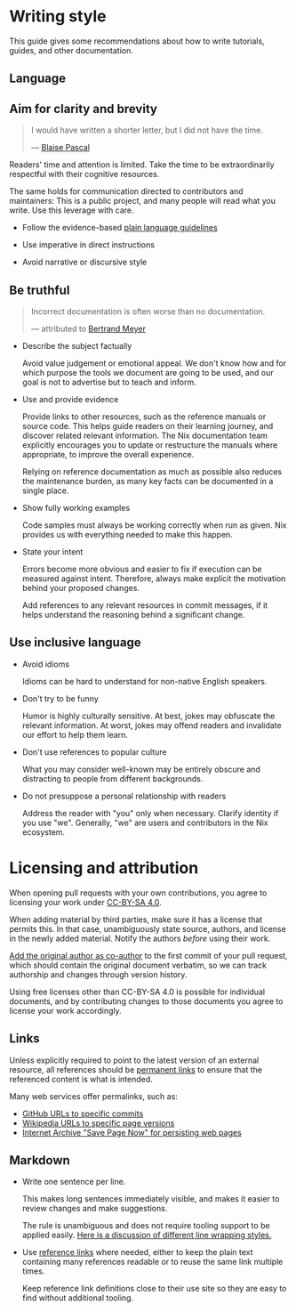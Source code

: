 # Writing style

This guide gives some recommendations about how to write tutorials, guides, and other documentation.

## Language

## Aim for clarity and brevity

> I would have written a shorter letter, but I did not have the time.
>
> — [Blaise Pascal](https://en.m.wikiquote.org/w/index.php?title=Blaise_Pascal&oldid=2978584#Quotes)

Readers' time and attention is limited.
Take the time to be extraordinarily respectful with their cognitive resources.

The same holds for communication directed to contributors and maintainers:
This is a public project, and many people will read what you write.
Use this leverage with care.

- Follow the evidence-based [plain language guidelines](https://www.plainlanguage.gov/guidelines/)

- Use imperative in direct instructions

- Avoid narrative or discursive style

## Be truthful

> Incorrect documentation is often worse than no documentation.
>
> — attributed to [Bertrand Meyer](https://web.archive.org/web/20080706015334/https://www.eskimo.com/~hottub/software/programming_quotes.html)

- Describe the subject factually

  Avoid value judgement or emotional appeal.
  We don't know how and for which purpose the tools we document are going to be used, and our goal is not to advertise but to teach and inform.

- Use and provide evidence

  Provide links to other resources, such as the reference manuals or source code.
  This helps guide readers on their learning journey, and discover related relevant information.
  The Nix documentation team explicitly encourages you to update or restructure the manuals where appropriate, to improve the overall experience.

  Relying on reference documentation as much as possible also reduces the maintenance burden, as many key facts can be documented in a single place.

- Show fully working examples

  Code samples must always be working correctly when run as given.
  Nix provides us with everything needed to make this happen.

- State your intent

  Errors become more obvious and easier to fix if execution can be measured against intent.
  Therefore, always make explicit the motivation behind your proposed changes.

  Add references to any relevant resources in commit messages, if it helps understand the reasoning behind a significant change.

## Use inclusive language

- Avoid idioms

  Idioms can be hard to understand for non-native English speakers.

- Don't try to be funny

  Humor is highly culturally sensitive.
  At best, jokes may obfuscate the relevant information.
  At worst, jokes may offend readers and invalidate our effort to help them learn.

- Don't use references to popular culture

  What you may consider well-known may be entirely obscure and distracting to people from different backgrounds.

- Do not presuppose a personal relationship with readers

  Address the reader with "you" only when necessary.
  Clarify identity if you use "we".
  Generally, "we" are users and contributors in the Nix ecosystem.

# Licensing and attribution

When opening pull requests with your own contributions, you agree to licensing your work under [CC-BY-SA 4.0](https://creativecommons.org/licenses/by-sa/4.0/).

When adding material by third parties, make sure it has a license that permits this.
In that case, unambiguously state source, authors, and license in the newly added material.
Notify the authors *before* using their work.

[Add the original author as co-author](https://docs.github.com/en/pull-requests/committing-changes-to-your-project/creating-and-editing-commits/creating-a-commit-with-multiple-authors) to the first commit of your pull request, which should contain the original document verbatim, so we can track authorship and changes through version history.

Using free licenses other than CC-BY-SA 4.0 is possible for individual documents, and by contributing changes to those documents you agree to license your work accordingly.

## Links

Unless explicitly required to point to the latest version of an external resource, all references should be [permanent links] to ensure that the referenced content is what is intended.

Many web services offer permalinks, such as:

- [GitHub URLs to specific commits]
- [Wikipedia URLs to specific page versions]
- [Internet Archive "Save Page Now" for persisting web pages]

[permanent links]: https://en.wikipedia.org/wiki/Permalink
[GitHub URLs to specific commits]: https://docs.github.com/en/repositories/working-with-files/using-files/getting-permanent-links-to-files
[Wikipedia URLs to specific page versions]: https://en.wikipedia.org/wiki/Wikipedia:Linking_to_Wikipedia#Permanent_links_to_old_versions_of_pages
[Internet Archive "Save Page Now" for persisting web pages]: https://web.archive.org/save

## Markdown

- Write one sentence per line.

  This makes long sentences immediately visible, and makes it easier to review changes and make suggestions.

  The rule is unambiguous and does not require tooling support to be applied easily.
  [Here is a discussion of different line wrapping styles.]

  [Here is a discussion of different line wrapping styles.]: https://web.archive.org/web/20220519121408/https://mtsknn.fi/blog/4-1-wrapping-styles-for-markdown-prose-and-code-comments/

- Use [reference links](https://github.github.com/gfm/#reference-link) where needed, either to keep the plain text containing many references readable or to reuse the same link multiple times.

  Keep reference link definitions close to their use site so they are easy to find without additional tooling.

